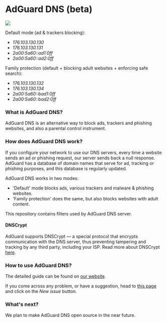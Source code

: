 # AdGuard DNS (beta)
[![](https://travis-ci.org/AdguardTeam/AdguardDNS.svg?branch=master)](https://travis-ci.org/AdguardTeam/AdguardDNS)

Default mode (ad & trackers blocking): 
* *176.103.130.130*
* *176.103.130.131*
* *2a00:5a60::ad1:0ff* 
* *2a00:5a60::ad2:0ff*

Family protection (default + blocking adult websites + enforcing safe search):
* *176.103.130.132*
* *176.103.130.134*
* *2a00:5a60::bad1:0ff*
* *2a00:5a60::bad2:0ff*

### What is AdGuard DNS?

AdGuard DNS is an alternative way to block ads, trackers and phishing websites, and also a parental control instrument.

### How does AdGuard DNS work?

If you configure your network to use our DNS servers, every time a website sends an ad or phishing request, our server sends back a null response. AdGuard has a database of domain names that serve for ad, tracking or phishing purposes, and this database is regularly updated.

AdGuard DNS works in two modes:

 - 'Default' mode blocks ads, various trackers and malware & phishing websites. 
 - 'Family protection' does the same, but also blocks websites with adult content.

This repository contains filters used by AdGuard DNS server.

#### DNSCrypt

AdGuard supports DNSCrypt — a special protocol that encrypts communication with the DNS server, thus preventing tampering and tracking by any third party, including your ISP. Read more about DNSCrypt [here](https://dnscrypt.info/).

### How to use AdGuard DNS?

The detailed guide can be found on [our website](https://adguard.com/en/adguard-dns/instruction.html#instruction).

If you come across any problem, or have a suggestion, head to [this page](https://github.com/AdguardTeam/AdguardDNS/issues) and click on the *New issue* button.

### What's next?

We plan to make AdGuard DNS open source in the near future.
